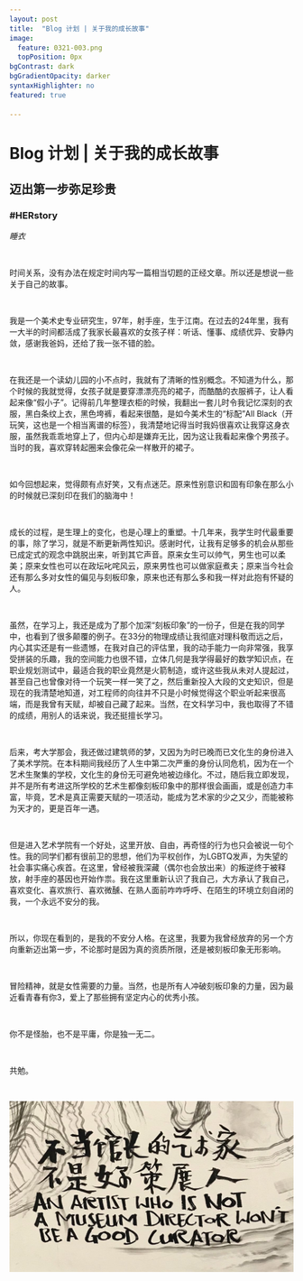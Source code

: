 ```yaml
---
layout: post
title:  "Blog 计划 | 关于我的成长故事"
image:
  feature: 0321-003.png
  topPosition: 0px
bgContrast: dark
bgGradientOpacity: darker
syntaxHighlighter: no
featured: true

---
```




# Blog 计划 | 关于我的成长故事

## 迈出第一步弥足珍贵

### #HERstory

_睡衣_

<br>



时间关系，没有办法在规定时间内写一篇相当切题的正经文章。所以还是想说一些关于自己的故事。

<br>

我是一个美术史专业研究生，97年，射手座，生于江南。在过去的24年里，我有一大半的时间都活成了我家长最喜欢的女孩子样：听话、懂事、成绩优异、安静内敛，感谢我爸妈，还给了我一张不错的脸。

<br>

在我还是一个读幼儿园的小不点时，我就有了清晰的性别概念。不知道为什么，那个时候的我就觉得，女孩子就是要穿漂漂亮亮的裙子，而酷酷的衣服裤子，让人看起来像“假小子”。记得前几年整理衣柜的时候，我翻出一套儿时令我记忆深刻的衣服，黑白条纹上衣，黑色垮裤，看起来很酷，是如今美术生的“标配”All Black（开玩笑，这也是一个相当离谱的标签），我清楚地记得当时我妈很喜欢让我穿这身衣服，虽然我乖乖地穿上了，但内心却是嫌弃无比，因为这让我看起来像个男孩子。当时的我，喜欢穿转起圈来会像花朵一样散开的裙子。

<br>

如今回想起来，觉得颇有点好笑，又有点迷茫。原来性别意识和固有印象在那么小的时候就已深刻印在我们的脑海中！

<br>

成长的过程，是生理上的变化，也是心理上的重塑。十几年来，我学生时代最重要的事，除了学习，就是不断更新两性知识。感谢时代，让我有足够多的机会从那些已成定式的观念中跳脱出来，听到其它声音。原来女生可以帅气，男生也可以柔美；原来女性也可以在政坛叱咤风云，原来男性也可以做家庭煮夫；原来当今社会还有那么多对女性的偏见与刻板印象，原来也还有那么多和我一样对此抱有怀疑的人。

<br>

虽然，在学习上，我还是成为了那个加深“刻板印象”的一份子，但是在我的同学中，也看到了很多颠覆的例子。在33分的物理成绩让我彻底对理科敬而远之后，内心其实还是有一些遗憾，在我对自己的评估里，我的动手能力一向非常强，我享受拼装的乐趣，我的空间能力也很不错，立体几何是我学得最好的数学知识点，在职业规划测试中，最适合我的职业竟然是火箭制造，或许这些我从未对人提起过，甚至自己也曾像对待一个玩笑一样一笑了之，然后重新投入大段的文史知识，但是现在的我清楚地知道，对工程师的向往并不只是小时候觉得这个职业听起来很高端，而是我曾有天赋，却被自己藏了起来。当然，在文科学习中，我也取得了不错的成绩，用别人的话来说，我还挺擅长学习。

<br>

后来，考大学那会，我还做过建筑师的梦，又因为为时已晚而已文化生的身份进入了美术学院。在本科期间我经历了人生中第二次严重的身份认同危机，因为在一个艺术生聚集的学校，文化生的身份无可避免地被边缘化。不过，随后我立即发现，并不是所有考进这所学校的艺术生都像刻板印象中的那样很会画画，或是创造力丰富，毕竟，艺术是真正需要天赋的一项活动，能成为艺术家的少之又少，而能被称为天才的，更是百年一遇。

<br>

但是进入艺术学院有一个好处，这里开放、自由，再奇怪的行为也只会被说一句个性。我的同学们都有很前卫的思想，他们为平权创作，为LGBTQ发声，为失望的社会事实痛心疾首。在这里，曾经被我深藏（偶尔也会放出来）的叛逆终于被释放，射手座的基因也开始作祟。我在这里重新认识了我自己，大方承认了我自己，喜欢变化、喜欢旅行、喜欢微醺、在熟人面前咋咋呼呼、在陌生的环境立刻自闭的我，一个永远不安分的我。

<br>

所以，你现在看到的，是我的不安分人格。在这里，我要为我曾经放弃的另一个方向重新迈出第一步，不论那时是因为真的资质所限，还是被刻板印象无形影响。

<br>

冒险精神，就是女性需要的力量。当然，也是所有人冲破刻板印象的力量，因为最近看青春有你3，爱上了那些拥有坚定内心的优秀小孩。

<br>

你不是怪胎，也不是平庸，你是独一无二。

<br>

共勉。

<br>

![002](../assets/images/0321-003.png)








